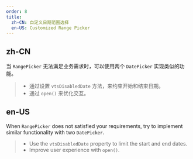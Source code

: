 ```yaml
---
order: 8
title:
  zh-CN: 自定义日期范围选择
  en-US: Customized Range Picker
---
```


## zh-CN

当 `RangePicker` 无法满足业务需求时，可以使用两个 `DatePicker` 实现类似的功能。
> * 通过设置 `vtsDisabledDate` 方法，来约束开始和结束日期。
> * 通过 `open()` 来优化交互。

## en-US

When `RangePicker` does not satisfied your requirements, try to implement similar functionality with two `DatePicker`.
> * Use the `vtsDisabledDate` property to limit the start and end dates.
> * Improve user experience with `open()`.

